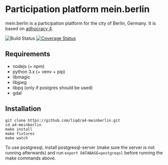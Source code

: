 # Participation platform mein.berlin

mein.berlin is a participation platform for the city of Berlin, Germany. It is
based on [adhocracy 4](https://github.com/liqd/adhocracy4).

![Build Status](https://github.com/liqd/a4-meinberlin/actions/workflows/django.yml/badge.svg)
[![Coverage Status](https://coveralls.io/repos/github/liqd/a4-meinberlin/badge.svg?branch=main)](https://coveralls.io/github/liqd/a4-meinberlin?branch=main)

## Requirements

*   nodejs (+ npm)
*   python 3.x (+ venv + pip)
*   libmagic
*   libjpeg
*   libpq (only if postgres should be used)
*   gdal

## Installation

    git clone https://github.com/liqd/a4-meinberlin.git
    cd a4-meinberlin
    make install
    make fixtures
    make watch

To use postgresql, install postgresql-server (make sure the server is not running afterwards) and run `export DATABASE=postgreqsl` before running the make
commands above.
